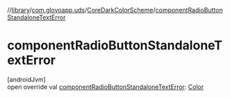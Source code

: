 //[library](../../../index.md)/[com.glovoapp.uds](../index.md)/[CoreDarkColorScheme](index.md)/[componentRadioButtonStandaloneTextError](component-radio-button-standalone-text-error.md)

# componentRadioButtonStandaloneTextError

[androidJvm]\
open override val [componentRadioButtonStandaloneTextError](component-radio-button-standalone-text-error.md): [Color](https://developer.android.com/reference/kotlin/androidx/compose/ui/graphics/Color.html)
